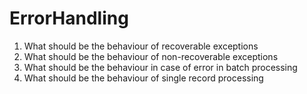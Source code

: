 # ErrorHandling



1. What should be the behaviour of recoverable exceptions
2. What should be the behaviour of non-recoverable exceptions
3. What should be the behaviour in case of error in batch processing
4. What should be the behaviour of single record processing



